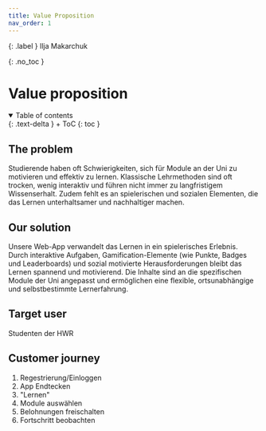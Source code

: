 ```yaml
---
title: Value Proposition
nav_order: 1
---
```





{: .label }
Ilja Makarchuk

{: .no_toc }
# Value proposition

<details open markdown="block">
{: .text-delta }
<summary>Table of contents</summary>
+ ToC
{: toc }
</details>

## The problem

 Studierende haben oft Schwierigkeiten, sich für Module an der Uni zu motivieren und effektiv zu lernen. Klassische Lehrmethoden sind oft trocken, wenig interaktiv und führen nicht immer zu langfristigem Wissenserhalt. Zudem fehlt es an spielerischen und sozialen Elementen, die das Lernen unterhaltsamer und nachhaltiger machen.

 ## Our solution

Unsere Web-App verwandelt das Lernen in ein spielerisches Erlebnis. Durch interaktive Aufgaben, Gamification-Elemente (wie Punkte, Badges und Leaderboards) und sozial motivierte Herausforderungen bleibt das Lernen spannend und motivierend. Die Inhalte sind an die spezifischen Module der Uni angepasst und ermöglichen eine flexible, ortsunabhängige und selbstbestimmte Lernerfahrung.

## Target user

Studenten der HWR

## Customer journey

1. Regestrierung/Einloggen
2. App Endtecken
3. "Lernen"
4. Module auswählen
5. Belohnungen freischalten
6. Fortschritt beobachten